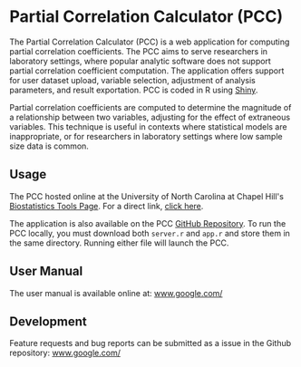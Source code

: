 # Partial Correlation Calculator (PCC)

The Partial Correlation Calculator (PCC) is a web application for computing partial correlation coefficients. 
The PCC aims to serve researchers in laboratory settings, where popular analytic software does not support partial correlation coefficient computation.
The application offers support for user dataset upload, variable selection, adjustment of analysis parameters, and result exportation.
PCC is coded in R using [Shiny](https://shiny.rstudio.com/).

Partial correlation coefficients are computed to determine the magnitude of a relationship between two variables, adjusting for the effect of extraneous variables.
This technique is useful in contexts where statistical models are inappropriate, or for researchers in laboratory settings where low sample size data is common.

## Usage

The PCC hosted online at the University of North Carolina at Chapel Hill's [Biostatistics Tools Page](https://www.med.unc.edu/cfar/resources/biostatistics-resources/). For a direct link, [click here](www.google.com).

The application is also available on the PCC [GitHub Repository](https://github.com/mkdinwid/PCC/tree/main/R). 
To run the PCC locally, you must download both `server.r` and `app.r` and store them in the same directory. Running either file will launch the PCC.

## User Manual

The user manual is available online at: www.google.com/

## Development

Feature requests and bug reports can be submitted as a issue in the Github repository: www.google.com/
